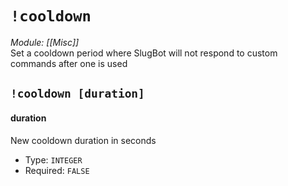 # `!cooldown`
*Module: [[Misc]]*<br>
Set a cooldown period where SlugBot will not respond to custom commands after one is used
## `!cooldown [duration]`
#### duration
New cooldown duration in seconds
- Type: `INTEGER`
- Required: `FALSE`